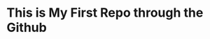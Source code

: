 <html>
<head>
<title>GitHub Practical</title>
<body>
<h1><b>This is My First Repo through the Github</b></h1>
</body>
</head>
</html>
